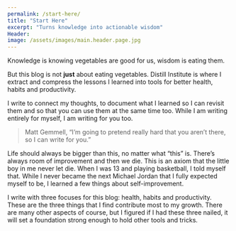 ```yaml
---
permalink: /start-here/
title: "Start Here"
excerpt: "Turns knowledge into actionable wisdom"
Header:
image: /assets/images/main.header.page.jpg
---
```


Knowledge is knowing vegetables are good for us, wisdom is eating them.

But this blog is not **just** about eating vegetables. Distill Institute is where I extract and compress the lessons I learned into tools for better health, habits and productivity.

I write to connect my thoughts, to document what I learned so I can revisit them and so that you can use them at the same time too. While I am writing entirely for myself, I am writing for you too. 

> Matt Gemmell, “I’m going to pretend really hard that you aren’t there, so I can write for you.”

Life should always be bigger than this, no matter what “this” is. There’s always room of improvement and then we die. This is an axiom that the little boy in me never let die. When I was 13 and playing basketball, I told myself that. While I never became the next Michael Jordan that I fully expected myself to be, I learned a few things about self-improvement.

I write with three focuses for this blog: health, habits and productivity. These are the three things that I find contribute most to my growth. There are many other aspects of course, but I figured if I had these three nailed, it will set a foundation strong enough to hold other tools and tricks.

